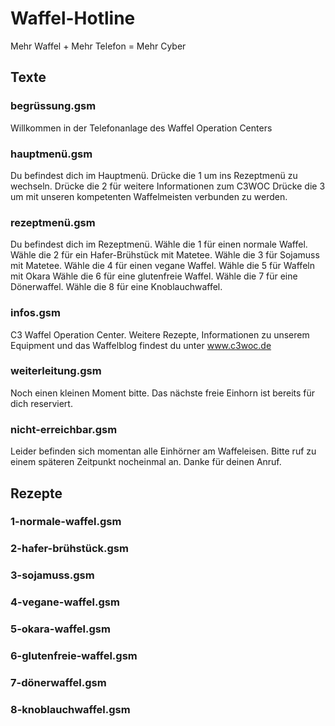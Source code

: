 # Waffel-Hotline
Mehr Waffel + Mehr Telefon = Mehr Cyber

## Texte

### begrüssung.gsm
Willkommen in der Telefonanlage des Waffel Operation Centers

### hauptmenü.gsm
Du befindest dich im Hauptmenü.
Drücke die 1 um ins Rezeptmenü zu wechseln.
Drücke die 2 für weitere Informationen zum C3WOC
Drücke die 3 um mit unseren kompetenten Waffelmeisten verbunden zu werden.

### rezeptmenü.gsm
Du befindest dich im Rezeptmenü.
Wähle die 1 für einen normale Waffel.
Wähle die 2 für ein Hafer-Brühstück mit Matetee.
Wähle die 3 für Sojamuss mit Matetee.
Wähle die 4 für einen vegane Waffel.
Wähle die 5 für Waffeln mit Okara
Wähle die 6 für eine glutenfreie Waffel.
Wähle die 7 für eine Dönerwaffel.
Wähle die 8 für eine Knoblauchwaffel.

### infos.gsm
C3 Waffel Operation Center. Weitere Rezepte, Informationen zu unserem Equipment und das Waffelblog findest du unter www.c3woc.de

### weiterleitung.gsm
Noch einen kleinen Moment bitte. Das nächste freie Einhorn ist bereits für dich reserviert.

### nicht-erreichbar.gsm
Leider befinden sich momentan alle Einhörner am Waffeleisen. Bitte ruf zu einem späteren Zeitpunkt nocheinmal an. Danke für deinen Anruf.

## Rezepte

### 1-normale-waffel.gsm

### 2-hafer-brühstück.gsm

### 3-sojamuss.gsm

### 4-vegane-waffel.gsm

### 5-okara-waffel.gsm

### 6-glutenfreie-waffel.gsm

### 7-dönerwaffel.gsm

### 8-knoblauchwaffel.gsm
